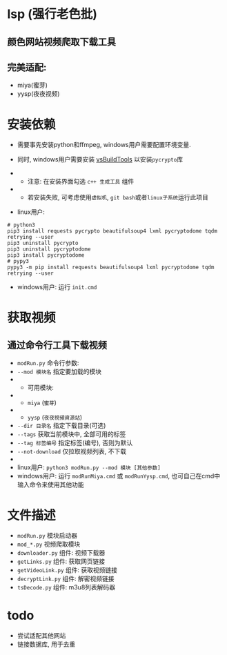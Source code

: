 # lsp (强行老色批)
## 颜色网站视频爬取下载工具
## 完美适配:
+ miya(蜜芽)
+ yysp(夜夜视频)

# 安装依赖
+ 需要事先安装python和ffmpeg, windows用户需要配置环境变量.
+ 同时, windows用户需要安装 [vsBuildTools](https://visualstudio.microsoft.com/zh-hans/thank-you-downloading-visual-studio/?sku=Community&rel=15#) 以安装`pycrypto`库  
+ + 注意: 在安装界面勾选 `c++ 生成工具` 组件
+ + 若安装失败, 可考虑使用`虚拟机`, `git bash`或者`linux子系统`运行此项目

+ linux用户:
```shell
# python3
pip3 install requests pycrypto beautifulsoup4 lxml pycryptodome tqdm retrying --user
pip3 uninstall pycrypto
pip3 uninstall pycryptodome
pip3 install pycryptodome
# pypy3
pypy3 -m pip install requests beautifulsoup4 lxml pycryptodome tqdm retrying --user
```
+ windows用户: 运行 `init.cmd`

# 获取视频
## 通过命令行工具下载视频
+ `modRun.py` 命令行参数:
+ `--mod 模块名` 指定要加载的模块
+ + 可用模块:
+ + `miya` \(`蜜芽`\)
+ + `yysp` \(`夜夜視頻資源站`\)
+ `--dir 目录名` 指定下载目录(可选)  
+ `--tags` 获取当前模块中, 全部可用的标签
+ `--tag 标签编号` 指定标签(编号), 否则为默认
+ `--not-download` 仅拉取视频列表, 不下载
+
+ linux用户: `python3 modRun.py --mod 模块 [其他参数]`  
+ windows用户: 运行 `modRunMiya.cmd` 或 `modRunYysp.cmd`, 也可自己在cmd中输入命令来使用其他功能

# 文件描述
+ `modRun.py` 模块启动器
+ `mod_*.py` 视频爬取模块
+ `downloader.py`  组件: 视频下载器
+ `getLinks.py` 组件: 获取网页链接
+ `getVideoLink.py` 组件: 获取视频链接
+ `decryptLink.py` 组件: 解密视频链接
+ `tsDecode.py` 组件: m3u8列表解码器

# todo

[comment]: <> (+ `miya` 最近更换了域名..)
+ 尝试适配其他网站  
+ 链接数据库, 用于去重
